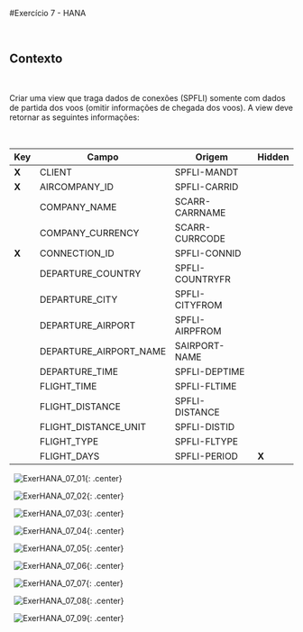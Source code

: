 #Exercício 7 - HANA

&nbsp;
## Contexto
&nbsp;

Criar uma view que traga dados de conexões (SPFLI) somente com dados de partida dos voos (omitir informações de chegada dos voos). 
A view deve retornar as seguintes informações: 

&nbsp;

| Key | Campo | Origem | Hidden |
| --- | ----- | ------ | ------ |
| **X** | CLIENT | SPFLI-MANDT | |
| **X** | AIRCOMPANY_ID | SPFLI-CARRID | |
| | COMPANY_NAME | SCARR-CARRNAME | |
| | COMPANY_CURRENCY | SCARR-CURRCODE | |
| **X** | CONNECTION_ID | SPFLI-CONNID | |
| | DEPARTURE_COUNTRY | SPFLI-COUNTRYFR | |
| | DEPARTURE_CITY | SPFLI-CITYFROM | |
| | DEPARTURE_AIRPORT | SPFLI-AIRPFROM | |
| | DEPARTURE_AIRPORT_NAME | SAIRPORT-NAME | |
| | DEPARTURE_TIME | SPFLI-DEPTIME | |
| | FLIGHT_TIME | SPFLI-FLTIME | |
| | FLIGHT_DISTANCE | SPFLI-DISTANCE | |
| | FLIGHT_DISTANCE_UNIT | SPFLI-DISTID | |
| | FLIGHT_TYPE | SPFLI-FLTYPE | |
| | FLIGHT_DAYS | SPFLI-PERIOD | **X** |


&nbsp;
![ExerHANA_07_01](../img/Exer_7/ExerHANA_07_01.jpg){: .center}
&nbsp;

&nbsp;
![ExerHANA_07_02](../img/Exer_7/ExerHANA_07_02.jpg){: .center}
&nbsp;

&nbsp;
![ExerHANA_07_03](../img/Exer_7/ExerHANA_07_03.jpg){: .center}
&nbsp;

&nbsp;
![ExerHANA_07_04](../img/Exer_7/ExerHANA_07_04.jpg){: .center}
&nbsp;

&nbsp;
![ExerHANA_07_05](../img/Exer_7/ExerHANA_07_05.jpg){: .center}
&nbsp;

&nbsp;
![ExerHANA_07_06](../img/Exer_7/ExerHANA_07_06.jpg){: .center}
&nbsp;

&nbsp;
![ExerHANA_07_07](../img/Exer_7/ExerHANA_07_07.jpg){: .center}
&nbsp;

&nbsp;
![ExerHANA_07_08](../img/Exer_7/ExerHANA_07_08.jpg){: .center}
&nbsp;

&nbsp;
![ExerHANA_07_09](../img/Exer_7/ExerHANA_07_09.jpg){: .center}
&nbsp;
